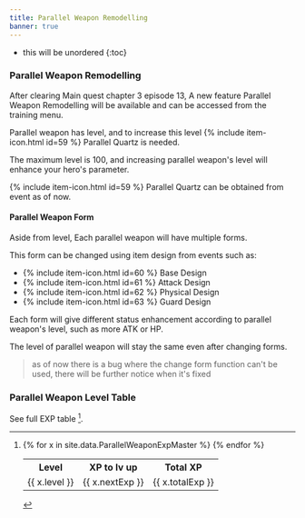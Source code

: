 ```yaml
---
title: Parallel Weapon Remodelling
banner: true
---
```


* this will be unordered
{:toc}

### Parallel Weapon Remodelling

After clearing Main quest chapter 3 episode 13, A new feature Parallel Weapon Remodelling will be available and can be accessed from the training menu.

Parallel weapon has level, and to increase this level {% include item-icon.html id=59 %} Parallel Quartz is needed.

The maximum level is 100, and increasing parallel weapon's level will enhance your hero's parameter.

{% include item-icon.html id=59 %} Parallel Quartz can be obtained from event as of now.

#### Parallel Weapon Form

Aside from level, Each parallel weapon will have multiple forms.

This form can be changed using item design from events such as:

- {% include item-icon.html id=60 %} Base Design
- {% include item-icon.html id=61 %} Attack Design
- {% include item-icon.html id=62 %} Physical Design
- {% include item-icon.html id=63 %} Guard Design

Each form will give different status enhancement according to parallel weapon's level, such as more ATK or HP.

The level of parallel weapon will stay the same even after changing forms.

> as of now there is a bug where the change form function can't be used, there will be further notice when it's fixed

### Parallel Weapon Level Table


See full EXP table [^bigtable].

[^bigtable]:
    <table>
    <tr>
      <th>Level</th><th>XP to lv up</th><th>Total XP</th>
    </tr>
    {% for x in site.data.ParallelWeaponExpMaster %}
    <tr>
      <td>{{ x.level }}</td><td>{{ x.nextExp }}</td><td>{{ x.totalExp }}</td>
    </tr>
    {% endfor %}
    </table>
